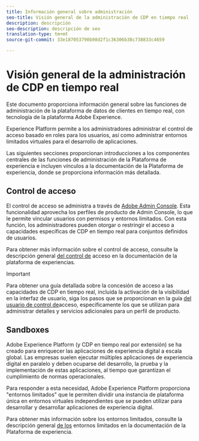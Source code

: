 ```yaml
---
title: Información general sobre administración
seo-title: Visión general de la administración de CDP en tiempo real
description: descripción
seo-description: descripción de seo
translation-type: tm+mt
source-git-commit: 33e187053790b98d2f1c36306b38c738833c4659

---
```



# Visión general de la administración de CDP en tiempo real

Este documento proporciona información general sobre las funciones de administración de la plataforma de datos de clientes en tiempo real, con tecnología de la plataforma Adobe Experience.

Experience Platform permite a los administradores administrar el control de acceso basado en roles para los usuarios, así como administrar entornos limitados virtuales para el desarrollo de aplicaciones.

Las siguientes secciones proporcionan introducciones a los componentes centrales de las funciones de administración de la Plataforma de experiencia e incluyen vínculos a la documentación de la Plataforma de experiencia, donde se proporciona información más detallada.

## Control de acceso

El control de acceso se administra a través de [Adobe Admin Console](http://adminconsole.adobe.com). Esta funcionalidad aprovecha los perfiles de producto de Admin Console, lo que le permite vincular usuarios con permisos y entornos limitados. Con esta función, los administradores pueden otorgar o restringir el acceso a capacidades específicas de CDP en tiempo real para conjuntos definidos de usuarios.

Para obtener más información sobre el control de acceso, consulte la descripción general [del control de](https://www.adobe.io/apis/experienceplatform/home/permissions-and-sandboxes/permissions-and-sandboxes.html#!api-specification/markdown/narrative/technical_overview/access-control/access-control-overview.md) acceso en la documentación de la plataforma de experiencias.

>[!IMPORTANT]
>Para obtener una guía detallada sobre la concesión de acceso a las capacidades de CDP en tiempo real, incluida la activación de la visibilidad en la interfaz de usuario, siga los pasos que se proporcionan en la guía [del usuario de control de](https://www.adobe.io/apis/experienceplatform/home/permissions-and-sandboxes/permissions-and-sandboxes.html#!api-specification/markdown/narrative/technical_overview/access-control/access-control-user-guide.md)acceso, específicamente los que se utilizan para administrar detalles y servicios adicionales para un perfil de producto.

## Sandboxes

Adobe Experience Platform (y CDP en tiempo real por extensión) se ha creado para enriquecer las aplicaciones de experiencia digital a escala global. Las empresas suelen ejecutar múltiples aplicaciones de experiencia digital en paralelo y deben ocuparse del desarrollo, la prueba y la implementación de estas aplicaciones, al tiempo que garantizan el cumplimiento de normas operacionales.

Para responder a esta necesidad, Adobe Experience Platform proporciona &quot;entornos limitados&quot; que le permiten dividir una instancia de plataforma única en entornos virtuales independientes que se pueden utilizar para desarrollar y desarrollar aplicaciones de experiencia digital.

Para obtener más información sobre los entornos limitados, consulte la descripción general [de los](https://www.adobe.io/apis/experienceplatform/home/permissions-and-sandboxes/permissions-and-sandboxes.html#!api-specification/markdown/narrative/technical_overview/sandboxes/sandboxes-overview.md) entornos limitados en la documentación de la Plataforma de experiencia.